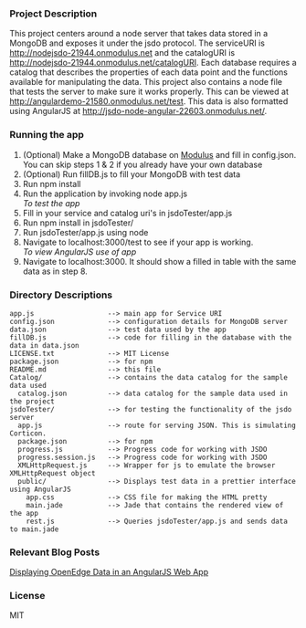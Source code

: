 ### Project Description
This project centers around a node server that takes data stored in a MongoDB and exposes it under the jsdo protocol. The serviceURI is http://nodejsdo-21944.onmodulus.net and the catalogURI is http://nodejsdo-21944.onmodulus.net/catalogURI. Each database requires a catalog that describes the properties of each data point and the functions available for manipulating the data. This project also contains a node file that tests the server to make sure it works properly. This can be viewed at http://angulardemo-21580.onmodulus.net/test. This data is also formatted using AngularJS at http://jsdo-node-angular-22603.onmodulus.net/.

### Running the app

1. (Optional) Make a MongoDB database on [Modulus](http://modulus.io) and fill in config.json. You can skip steps 1 & 2 if you already have your own database<br/>
2. (Optional) Run fillDB.js to fill your MongoDB with test data<br/>
3. Run npm install <br/>
4. Run the application by invoking node app.js <br/>
*To test the app*
5. Fill in your service and catalog uri's in jsdoTester/app.js
6. Run npm install in jsdoTester/ <br/>
7. Run jsdoTester/app.js using node <br />
8. Navigate to localhost:3000/test to see if your app is working. <br />
*To view AngularJS use of app*
9. Navigate to localhost:3000. It should show a filled in table with the same data as in step 8.

### Directory Descriptions

    app.js                  --> main app for Service URI
    config.json             --> configuration details for MongoDB server
    data.json               --> test data used by the app
    fillDB.js               --> code for filling in the database with the data in data.json
    LICENSE.txt             --> MIT License
    package.json            --> for npm
    README.md               --> this file
    Catalog/                --> contains the data catalog for the sample data used
      catalog.json          --> data catalog for the sample data used in the project
    jsdoTester/             --> for testing the functionality of the jsdo server
      app.js                --> route for serving JSON. This is simulating Corticon.
      package.json          --> for npm
      progress.js           --> Progress code for working with JSDO
      progress.session.js   --> Progress code for working with JSDO
      XMLHttpRequest.js     --> Wrapper for js to emulate the browser XMLHttpRequest object
      public/               --> Displays test data in a prettier interface using AngularJS
        app.css             --> CSS file for making the HTML pretty
        main.jade           --> Jade that contains the rendered view of the app
        rest.js             --> Queries jsdoTester/app.js and sends data to main.jade


### Relevant Blog Posts
[Displaying OpenEdge Data in an AngularJS Web App](http://dcinglis.wordpress.com/2014/08/19/display-openedge-data-in-an-angularjs-web-app/)	

### License
MIT
